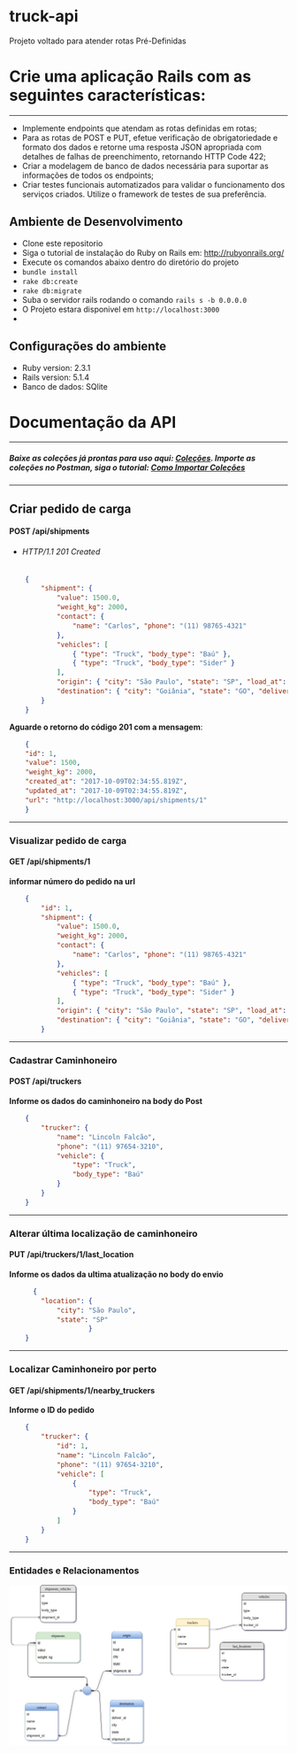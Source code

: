 # truck-api
Projeto voltado para atender rotas Pré-Definidas


# Crie uma aplicação Rails com as seguintes características:
---
* Implemente endpoints que atendam as rotas definidas em rotas;
* Para as rotas de POST e PUT, efetue verificação de obrigatoriedade e formato dos dados e retorne uma resposta JSON apropriada com detalhes de falhas de preenchimento, retornando HTTP Code 422;
* Criar a modelagem de banco de dados necessária para suportar  as informações de todos os endpoints;
* Criar testes funcionais automatizados para validar o funcionamento dos serviços criados. Utilize o framework de testes de sua preferência.

## Ambiente de Desenvolvimento
*   Clone este repositorio
*   Siga o tutorial de instalação do Ruby on Rails em: http://rubyonrails.org/
*   Execute os comandos abaixo dentro do diretório do projeto
 * `bundle install`
 * `rake db:create`
 * `rake db:migrate`
* Suba o servidor rails rodando o comando  `rails s -b 0.0.0.0`
* O Projeto estara disponivel em `http://localhost:3000`
* 

## Configurações do ambiente
* Ruby version: 2.3.1
* Rails version: 5.1.4
* Banco de dados: SQlite


# Documentação da API
---
##### Baixe as coleções já prontas para uso aqui: [Coleções](https://raw.githubusercontent.com/vspessoa/truck-api/master/Truck_api.postman_collection.json). Importe as coleções no **Postman**, siga o tutorial: [Como Importar Coleções](http://tsdn.tecnospeed.com.br/blog-da-consultoria-tecnica-tecnospeed/post/como-importar-requisicoes-http-para-o-postman)
---

## Criar pedido de carga
#### **POST /api/shipments** 

* ###### HTTP/1.1 201 Created
```json
    {
        "shipment": {
            "value": 1500.0,
            "weight_kg": 2000,
            "contact": {
                "name": "Carlos", "phone": "(11) 98765-4321"
            },
            "vehicles": [
                { "type": "Truck", "body_type": "Baú" },
                { "type": "Truck", "body_type": "Sider" }
            ],
            "origin": { "city": "São Paulo", "state": "SP", "load_at": "2017-09-25" },
            "destination": { "city": "Goiânia", "state": "GO", "deliver_at": "2017-09-29" }
        }
    }
```
**Aguarde o retorno do código 201 com a mensagem**:
```json
    {
    "id": 1,
    "value": 1500,
    "weight_kg": 2000,
    "created_at": "2017-10-09T02:34:55.819Z",
    "updated_at": "2017-10-09T02:34:55.819Z",
    "url": "http://localhost:3000/api/shipments/1"
    }
```

---
### **Visualizar pedido de carga**
#### GET /api/shipments/1  
**informar número do pedido na url**
> 
```json
    {
        "id": 1,
        "shipment": {
            "value": 1500.0,
            "weight_kg": 2000,
            "contact": {
                "name": "Carlos", "phone": "(11) 98765-4321"
            },
            "vehicles": [
                { "type": "Truck", "body_type": "Baú" },
                { "type": "Truck", "body_type": "Sider" }
            ],
            "origin": { "city": "São Paulo", "state": "SP", "load_at": "2017-09-25" },
            "destination": { "city": "Goiânia", "state": "GO", "deliver_at": "2017-09-29" },
        }
```
---
### **Cadastrar Caminhoneiro**
#### POST /api/truckers   
**Informe os dados do caminhoneiro na body do Post**
> 
```json
    {
        "trucker": {
            "name": "Lincoln Falcão",
            "phone": "(11) 97654-3210",
            "vehicle": {
                "type": "Truck", 
                "body_type": "Baú"
            }
        }
    }
```

---
### **Alterar última localização de caminhoneiro**
#### PUT /api/truckers/1/last_location 
**Informe os dados da ultima atualização no body do envio**
```json
      {
        "location": {
            "city": "São Paulo",
            "state": "SP"
                    }   
    }
```
---
### **Localizar Caminhoneiro por perto**
#### GET /api/shipments/1/nearby_truckers
**Informe o ID do pedido**

```json
    {
        "trucker": {
            "id": 1,
            "name": "Lincoln Falcão",
            "phone": "(11) 97654-3210",
            "vehicle": [
                {
                    "type": "Truck",
                    "body_type": "Baú"
                }
            ]
        }
    }
```

----
### Entidades e Relacionamentos
![Diagram](database_diagram.jpg)




